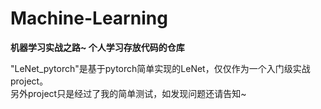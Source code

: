 # Machine-Learning
**机器学习实战之路~ 个人学习存放代码的仓库<br/>**

"LeNet_pytorch"是基于pytorch简单实现的LeNet，仅仅作为一个入门级实战project。<br/>
另外project只是经过了我的简单测试，如发现问题还请告知~

